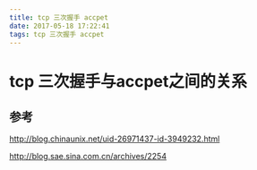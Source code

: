 ```yaml
---
title: tcp 三次握手 accpet
date: 2017-05-18 17:22:41
tags: tcp 三次握手 accpet
---
```


# tcp 三次握手与accpet之间的关系

## 参考

http://blog.chinaunix.net/uid-26971437-id-3949232.html


http://blog.sae.sina.com.cn/archives/2254